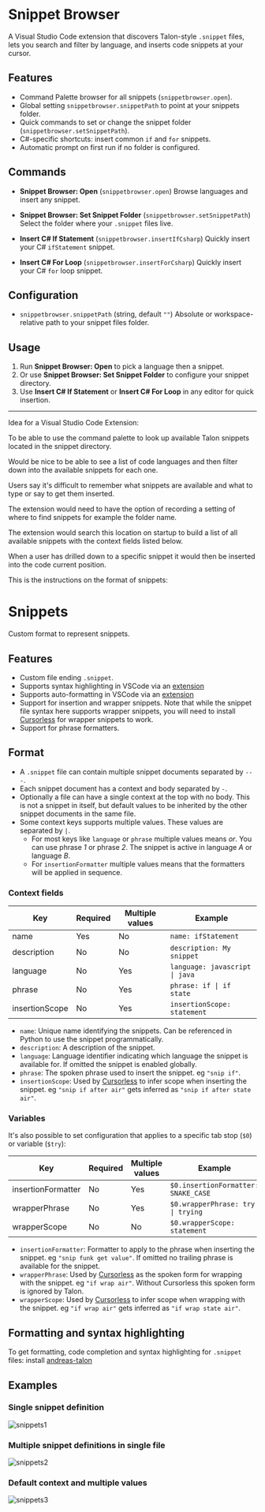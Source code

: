 # Snippet Browser

A Visual Studio Code extension that discovers Talon-style `.snippet` files, lets you search and filter by language, and inserts code snippets at your cursor.

## Features

- Command Palette browser for all snippets (`snippetbrowser.open`).
- Global setting `snippetbrowser.snippetPath` to point at your snippets folder.
- Quick commands to set or change the snippet folder (`snippetbrowser.setSnippetPath`).
- C#-specific shortcuts: insert common `if` and `for` snippets.
- Automatic prompt on first run if no folder is configured.

## Commands

- **Snippet Browser: Open** (`snippetbrowser.open`)
  Browse languages and insert any snippet.

- **Snippet Browser: Set Snippet Folder** (`snippetbrowser.setSnippetPath`)
  Select the folder where your `.snippet` files live.

- **Insert C# If Statement** (`snippetbrowser.insertIfCsharp`)
  Quickly insert your C# `ifStatement` snippet.

- **Insert C# For Loop** (`snippetbrowser.insertForCsharp`)
  Quickly insert your C# `for` loop snippet.

## Configuration

- `snippetbrowser.snippetPath` (string, default `""`)
  Absolute or workspace-relative path to your snippet files folder.

## Usage

1. Run **Snippet Browser: Open** to pick a language then a snippet.
2. Or use **Snippet Browser: Set Snippet Folder** to configure your snippet directory.
3. Use **Insert C# If Statement** or **Insert C# For Loop** in any editor for quick insertion.

---

Idea for a Visual Studio Code Extension:

 To be able to use the command palette to look up available Talon snippets located in the snippet directory.

 Would be nice to be able to see a list of code languages and then filter down into the available snippets for each one.

 Users say it's difficult to remember what  snippets are available and what to type or say to get them inserted.

 The extension would need to have the option of recording a setting of where to find snippets for example the folder name.

 The extension would search this location on startup to build a list of all available snippets with the context fields listed below.

When a user has drilled down to a specific snippet it would then be inserted into the code current position. 


This is the instructions on the format of snippets:

# Snippets

Custom format to represent snippets.

## Features

- Custom file ending `.snippet`.
- Supports syntax highlighting in VSCode via an [extension](https://marketplace.visualstudio.com/items?itemName=AndreasArvidsson.andreas-talon)
- Supports auto-formatting in VSCode via an [extension](https://marketplace.visualstudio.com/items?itemName=AndreasArvidsson.andreas-talon)
- Support for insertion and wrapper snippets. Note that while the snippet file syntax here supports wrapper snippets, you will need to install [Cursorless](https://www.cursorless.org) for wrapper snippets to work.
- Support for phrase formatters.

## Format

- A `.snippet` file can contain multiple snippet documents separated by `---`.
- Each snippet document has a context and body separated by `-`.
- Optionally a file can have a single context at the top with no body. This is not a snippet in itself, but default values to be inherited by the other snippet documents in the same file.
- Some context keys supports multiple values. These values are separated by `|`.
  - For most keys like `language` or `phrase` multiple values means _or_. You can use phrase _1_ or phrase _2_. The snippet is active in language _A_ or language _B_.
  - For `insertionFormatter` multiple values means that the formatters will be applied in sequence.

### Context fields

| Key            | Required | Multiple values | Example                        |
| -------------- | -------- | --------------- | ------------------------------ |
| name           | Yes      | No              | `name: ifStatement`            |
| description    | No       | No              | `description: My snippet`      |
| language       | No       | Yes             | `language: javascript \| java` |
| phrase         | No       | Yes             | `phrase: if \| if state`       |
| insertionScope | No       | Yes             | `insertionScope: statement`    |

- `name`: Unique name identifying the snippets. Can be referenced in Python to use the snippet programmatically.
- `description`: A description of the snippet.
- `language`: Language identifier indicating which language the snippet is available for. If omitted the snippet is enabled globally.
- `phrase`: The spoken phrase used to insert the snippet. eg `"snip if"`.
- `insertionScope`: Used by [Cursorless](https://www.cursorless.org) to infer scope when inserting the snippet. eg `"snip if after air"` gets inferred as `"snip if after state air"`.

### Variables

It's also possible to set configuration that applies to a specific tab stop (`$0`) or variable (`$try`):

| Key                | Required | Multiple values | Example                             |
| ------------------ | -------- | --------------- | ----------------------------------- |
| insertionFormatter | No       | Yes             | `$0.insertionFormatter: SNAKE_CASE` |
| wrapperPhrase      | No       | Yes             | `$0.wrapperPhrase: try \| trying`   |
| wrapperScope       | No       | No              | `$0.wrapperScope: statement`        |

- `insertionFormatter`: Formatter to apply to the phrase when inserting the snippet. eg `"snip funk get value"`. If omitted no trailing phrase is available for the snippet.
- `wrapperPhrase`: Used by [Cursorless](https://www.cursorless.org) as the spoken form for wrapping with the snippet. eg `"if wrap air"`. Without Cursorless this spoken form is ignored by Talon.
- `wrapperScope`: Used by [Cursorless](https://www.cursorless.org) to infer scope when wrapping with the snippet. eg `"if wrap air"` gets inferred as `"if wrap state air"`.

## Formatting and syntax highlighting

To get formatting, code completion and syntax highlighting for `.snippet` files: install [andreas-talon](https://marketplace.visualstudio.com/items?itemName=AndreasArvidsson.andreas-talon)

## Examples

### Single snippet definition

![snippets1](./images/snippets1.png)

### Multiple snippet definitions in single file

![snippets2](./images/snippets2.png)

### Default context and multiple values

![snippets3](./images/snippets3.png)


